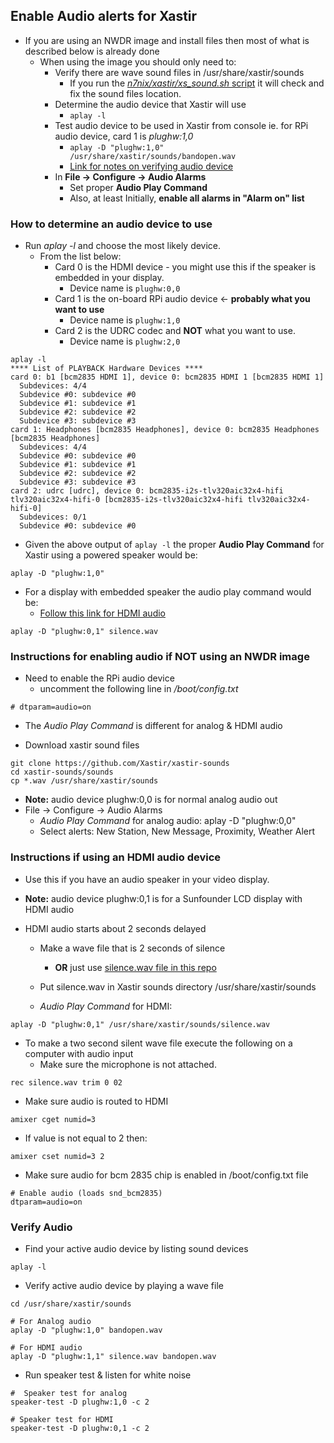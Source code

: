 ## Enable Audio alerts for Xastir

* If you are using an NWDR image and install files then most of what is described below is already done
  * When using the image you should only need to:
    - Verify there are wave sound files in /usr/share/xastir/sounds
      * If you run the [_n7nix/xastir/xs_sound.sh_ script](https://github.com/nwdigitalradio/n7nix/blob/master/xastir/xs_sound.sh) it will check and fix the sound files location.
    - Determine the audio device that Xastir will use
      * ```aplay -l```
    - Test audio device to be used in Xastir from console ie. for RPi audio device, card 1 is _plughw:1,0_
      * ```aplay -D "plughw:1,0" /usr/share/xastir/sounds/bandopen.wav```
      * [Link for notes on verifying audio device](#verify-audio)
    - In __File -> Configure -> Audio Alarms__
      - Set proper __Audio Play Command__
      - Also, at least Initially, **enable all alarms in "Alarm on" list**

### How to determine an audio device to use

* Run _aplay -l_ and choose the most likely device.
  * From the list below:
    * Card 0 is the HDMI device - you might use this if the speaker is embedded in your display.
      * Device name is ```plughw:0,0```
    * Card 1 is the on-board RPi audio device <- **probably what you want to use**
      * Device name is ```plughw:1,0```
    * Card 2 is the UDRC codec and **NOT** what you want to use.
      * Device name is ```plughw:2,0```

```
aplay -l
**** List of PLAYBACK Hardware Devices ****
card 0: b1 [bcm2835 HDMI 1], device 0: bcm2835 HDMI 1 [bcm2835 HDMI 1]
  Subdevices: 4/4
  Subdevice #0: subdevice #0
  Subdevice #1: subdevice #1
  Subdevice #2: subdevice #2
  Subdevice #3: subdevice #3
card 1: Headphones [bcm2835 Headphones], device 0: bcm2835 Headphones [bcm2835 Headphones]
  Subdevices: 4/4
  Subdevice #0: subdevice #0
  Subdevice #1: subdevice #1
  Subdevice #2: subdevice #2
  Subdevice #3: subdevice #3
card 2: udrc [udrc], device 0: bcm2835-i2s-tlv320aic32x4-hifi tlv320aic32x4-hifi-0 [bcm2835-i2s-tlv320aic32x4-hifi tlv320aic32x4-hifi-0]
  Subdevices: 0/1
  Subdevice #0: subdevice #0
```

* Given the above output of  ```aplay -l``` the proper __Audio Play Command__ for Xastir using a powered speaker would be:
```
aplay -D "plughw:1,0"
```
* For a display with embedded speaker the audio play command would be:
  * [Follow this link for HDMI audio](#instructions-if-using-an-hdmi-audio-device)

```
aplay -D "plughw:0,1" silence.wav
```

### Instructions for enabling audio if __NOT__ using an NWDR image

* Need to enable the RPi audio device
  * uncomment the following line in _/boot/config.txt_
```
# dtparam=audio=on
```
* The _Audio Play Command_ is different for analog & HDMI audio

* Download xastir sound files
```
git clone https://github.com/Xastir/xastir-sounds
cd xastir-sounds/sounds
cp *.wav /usr/share/xastir/sounds
```
* **Note:** audio device plughw:0,0 is for normal analog audio out
* File -> Configure -> Audio Alarms
  * _Audio Play Command_ for analog audio: aplay -D "plughw:0,0"
  * Select alerts: New Station, New Message, Proximity, Weather Alert

### Instructions if using an HDMI audio device
* Use this if you have an audio speaker in your video display.


* **Note:** audio device plughw:0,1 is for a Sunfounder LCD display with HDMI audio

* HDMI audio starts about 2 seconds delayed
  * Make a wave file that is 2 seconds of silence
    * __OR__ just use [silence.wav file in this repo](https://github.com/nwdigitalradio/n7nix/blob/master/xastir)
  * Put silence.wav in Xastir sounds directory /usr/share/xastir/sounds

  * _Audio Play Command_ for HDMI:

```aplay -D "plughw:0,1" /usr/share/xastir/sounds/silence.wav```

* To make a two second silent wave file execute the following on a computer with audio input
  * Make sure the microphone is not attached.
```
rec silence.wav trim 0 02
```

* Make sure audio is routed to HDMI
```
amixer cget numid=3
```
* If value is not equal to 2 then:
```
amixer cset numid=3 2
```
* Make sure audio for bcm 2835 chip is enabled in /boot/config.txt file
```
# Enable audio (loads snd_bcm2835)
dtparam=audio=on
```

### Verify Audio

* Find your active audio device by listing sound devices
```
aplay -l
```

* Verify active audio device by playing a wave file
```
cd /usr/share/xastir/sounds

# For Analog audio
aplay -D "plughw:1,0" bandopen.wav

# For HDMI audio
aplay -D "plughw:1,1" silence.wav bandopen.wav
```
* Run speaker test & listen for white noise
```
#  Speaker test for analog
speaker-test -D plughw:1,0 -c 2

# Speaker test for HDMI
speaker-test -D plughw:0,1 -c 2
```

